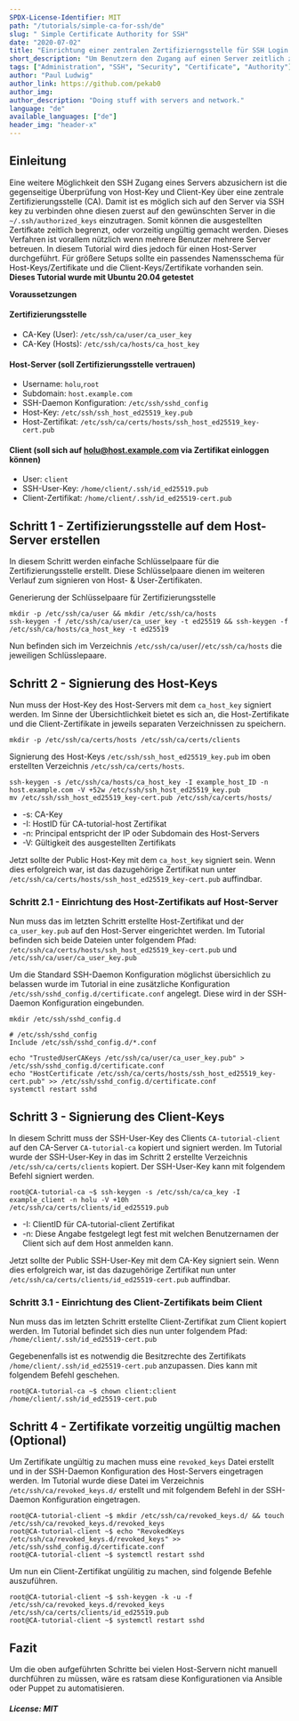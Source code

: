 ```yaml
---
SPDX-License-Identifier: MIT
path: "/tutorials/simple-ca-for-ssh/de"
slug: " Simple Certificate Authority for SSH"
date: "2020-07-02"
title: "Einrichtung einer zentralen Zertifizierngsstelle für SSH Login."
short_description: "Um Benutzern den Zugang auf einen Server zeitlich zu begrenzen bietet sich der Einzatz einer Zertifizierungsstelle an."
tags: ["Administration", "SSH", "Security", "Certificate", "Authority"]
author: "Paul Ludwig"
author_link: https://github.com/pekab0
author_img: 
author_description: "Doing stuff with servers and network."
language: "de"
available_languages: ["de"]
header_img: "header-x"
---
```


## Einleitung

Eine weitere Möglichkeit den SSH Zugang eines Servers abzusichern ist die gegenseitige Überprüfung von Host-Key und Client-Key über eine zentrale Zertifizierungsstelle (CA).
Damit ist es möglich sich auf den Server via SSH key zu verbinden ohne diesen zuerst auf den gewünschten Server in die `~/.ssh/authorized_keys` einzutragen.
Somit können die ausgestellten Zertifkate zeitlich begrenzt, oder vorzeitig ungültig gemacht werden. Dieses Verfahren ist vorallem nützlich wenn mehrere Benutzer mehrere Server betreuen.
In diesem Tutorial wird dies jedoch für einen Host-Server durchgeführt. Für größere Setups sollte ein passendes Namensschema für Host-Keys/Zertifikate und die Client-Keys/Zertifikate vorhanden sein.
**Dieses Tutorial wurde mit Ubuntu 20.04 getestet**

**Voraussetzungen**

#### Zertifizierungsstelle

* CA-Key (User): `/etc/ssh/ca/user/ca_user_key`
* CA-Key (Hosts): `/etc/ssh/ca/hosts/ca_host_key`

#### Host-Server (soll Zertifizierungsstelle vertrauen)

* Username: `holu`,`root`
* Subdomain: `host.example.com`
* SSH-Daemon Konfiguration: `/etc/ssh/sshd_config`
* Host-Key: `/etc/ssh/ssh_host_ed25519_key.pub`
* Host-Zertifikat: `/etc/ssh/ca/certs/hosts/ssh_host_ed25519_key-cert.pub`

#### Client (soll sich auf holu@host.example.com via Zertifikat einloggen können)
* User: `client`
* SSH-User-Key: `/home/client/.ssh/id_ed25519.pub`
* Client-Zertifikat: `/home/client/.ssh/id_ed25519-cert.pub`

## Schritt 1 - Zertifizierungsstelle auf dem Host-Server erstellen

In diesem Schritt werden einfache Schlüsselpaare für die Zertifizierungsstelle erstellt. Diese Schlüsselpaare dienen im weiteren Verlauf zum signieren von Host- & User-Zertifikaten.

Generierung der Schlüsselpaare für Zertifizierungsstelle
```
mkdir -p /etc/ssh/ca/user && mkdir /etc/ssh/ca/hosts 
ssh-keygen -f /etc/ssh/ca/user/ca_user_key -t ed25519 && ssh-keygen -f /etc/ssh/ca/hosts/ca_host_key -t ed25519
```

Nun befinden sich im Verzeichnis `/etc/ssh/ca/user`/`/etc/ssh/ca/hosts` die jeweiligen Schlüsslepaare.

## Schritt 2 - Signierung des Host-Keys

Nun muss der Host-Key des Host-Servers mit dem `ca_host_key` signiert werden. 
Im Sinne der Übersichtlichkeit bietet es sich an, die Host-Zertifikate und die Client-Zertifikate in jeweils separaten Verzeichnissen zu speichern. 
```
mkdir -p /etc/ssh/ca/certs/hosts /etc/ssh/ca/certs/clients
```

Signierung des Host-Keys `/etc/ssh/ssh_host_ed25519_key.pub` im oben erstellten Verzeichnis `/etc/ssh/ca/certs/hosts`.
```
ssh-keygen -s /etc/ssh/ca/hosts/ca_host_key -I example_host_ID -n host.example.com -V +52w /etc/ssh/ssh_host_ed25519_key.pub
mv /etc/ssh/ssh_host_ed25519_key-cert.pub /etc/ssh/ca/certs/hosts/
```

* -s: CA-Key
* -I: HostID für CA-tutorial-host Zertifikat
* -n: Principal entspricht der IP oder Subdomain des Host-Servers
* -V: Gültigkeit des ausgestellten Zertifikats

Jetzt sollte der Public Host-Key mit dem `ca_host_key` signiert sein. Wenn dies erfolgreich war,
ist das dazugehörige Zertifikat nun unter `/etc/ssh/ca/certs/hosts/ssh_host_ed25519_key-cert.pub` auffindbar.

### Schritt 2.1 - Einrichtung des Host-Zertifikats auf Host-Server

Nun muss das im letzten Schritt erstellte Host-Zertifikat und der `ca_user_key.pub` auf den Host-Server eingerichtet werden.
Im Tutorial befinden sich beide Dateien unter folgendem Pfad: `/etc/ssh/ca/certs/hosts/ssh_host_ed25519_key-cert.pub` und `/etc/ssh/ca/user/ca_user_key.pub`

Um die Standard SSH-Daemon Konfiguration möglichst übersichlich zu belassen wurde im Tutorial in eine zusätzliche Konfiguration `/etc/ssh/sshd_config.d/certificate.conf` angelegt.
Diese wird in der SSH-Daemon Konfiguration eingebunden.
```
mkdir /etc/ssh/sshd_config.d

# /etc/ssh/sshd_config
Include /etc/ssh/sshd_config.d/*.conf
```

```
echo "TrustedUserCAKeys /etc/ssh/ca/user/ca_user_key.pub" > /etc/ssh/sshd_config.d/certificate.conf
echo "HostCertificate /etc/ssh/ca/certs/hosts/ssh_host_ed25519_key-cert.pub" >> /etc/ssh/sshd_config.d/certificate.conf
systemctl restart sshd

```

## Schritt 3 - Signierung des Client-Keys

In diesem Schritt muss der SSH-User-Key des Clients `CA-tutorial-client` auf den CA-Server `CA-tutorial-ca` kopiert und signiert werden. Im Tutorial wurde der SSH-User-Key
in das im Schritt 2 erstellte Verzeichnis `/etc/ssh/ca/certs/clients` kopiert. Der SSH-User-Key kann mit folgendem Befehl signiert werden.
```
root@CA-tutorial-ca ~$ ssh-keygen -s /etc/ssh/ca/ca_key -I example_client -n holu -V +10h /etc/ssh/ca/certs/clients/id_ed25519.pub
```

* -I: ClientID für CA-tutorial-client Zertifikat
* -n: Diese Angabe festgelegt legt fest mit welchen Benutzernamen der Client sich auf dem Host anmelden kann.

Jetzt sollte der Public SSH-User-Key mit dem CA-Key signiert sein. Wenn dies erfolgreich war,
ist das dazugehörige Zertifikat nun unter `/etc/ssh/ca/certs/clients/id_ed25519-cert.pub` auffindbar.

### Schritt 3.1 - Einrichtung des Client-Zertifikats beim Client

Nun muss das im letzten Schritt erstellte Client-Zertifikat zum Client kopiert werden.
Im Tutorial befindet sich dies nun unter folgendem Pfad: `/home/client/.ssh/id_ed25519-cert.pub`

Gegebenenfalls ist es notwendig die Besitzrechte des Zertifikats `/home/client/.ssh/id_ed25519-cert.pub` anzupassen. Dies kann mit folgendem Befehl geschehen.
```
root@CA-tutorial-ca ~$ chown client:client /home/client/.ssh/id_ed25519-cert.pub
```

## Schritt 4 - Zertifikate vorzeitig ungültig machen (Optional)

Um Zertifikate ungültig zu machen muss eine `revoked_keys` Datei erstellt und in der SSH-Daemon Konfiguration des Host-Servers eingetragen werden.
Im Tutorial wurde diese Datei im Verzeichnis `/etc/ssh/ca/revoked_keys.d/` erstellt und mit folgendem Befehl in der SSH-Daemon Konfiguration eingetragen.
```
root@CA-tutorial-client ~$ mkdir /etc/ssh/ca/revoked_keys.d/ && touch /etc/ssh/ca/revoked_keys.d/revoked_keys
root@CA-tutorial-client ~$ echo "RevokedKeys /etc/ssh/ca/revoked_keys.d/revoked_keys" >> /etc/ssh/sshd_config.d/certificate.conf
root@CA-tutorial-client ~$ systemctl restart sshd
```

Um nun ein Client-Zertifikat ungülitig zu machen, sind folgende Befehle auszuführen.
```
root@CA-tutorial-client ~$ ssh-keygen -k -u -f /etc/ssh/ca/revoked_keys.d/revoked_keys /etc/ssh/ca/certs/clients/id_ed25519.pub
root@CA-tutorial-client ~$ systemctl restart sshd
```

## Fazit

Um die oben aufgeführten Schritte bei vielen Host-Servern nicht manuell durchführen zu müssen, wäre es ratsam diese Konfigurationen via Ansible oder Puppet zu automatisieren.

##### License: MIT

<!--

Contributor's Certificate of Origin

By making a contribution to this project, I certify that:

(a) The contribution was created in whole or in part by me and I have
    the right to submit it under the license indicated in the file; or

(b) The contribution is based upon previous work that, to the best of my
    knowledge, is covered under an appropriate license and I have the
    right under that license to submit that work with modifications,
    whether created in whole or in part by me, under the same license
    (unless I am permitted to submit under a different license), as
    indicated in the file; or

(c) The contribution was provided directly to me by some other person
    who certified (a), (b) or (c) and I have not modified it.

(d) I understand and agree that this project and the contribution are
    public and that a record of the contribution (including all personal
    information I submit with it, including my sign-off) is maintained
    indefinitely and may be redistributed consistent with this project
    or the license(s) involved.

Signed-off-by: [submitter's name and email address here]

-->
